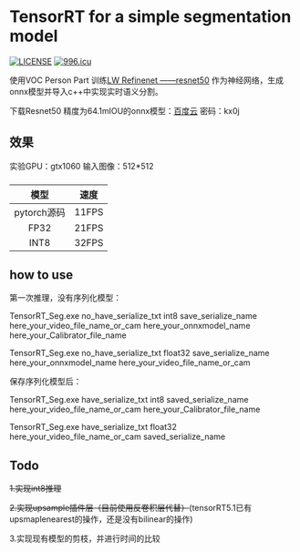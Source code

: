TensorRT for a simple segmentation model
=======================================
[![LICENSE](https://img.shields.io/badge/license-NPL%20(The%20996%20Prohibited%20License)-blue.svg)](https://github.com/996icu/996.ICU/blob/master/LICENSE)  <a href="https://996.icu"><img src="https://img.shields.io/badge/link-996.icu-red.svg" alt="996.icu"></a>

使用VOC Person Part 训练[LW Refinenet ——resnet50](https://github.com/DrSleep/light-weight-refinenet) 作为神经网络，生成onnx模型并导入c++中实现实时语义分割。

下载Resnet50 精度为64.1mIOU的onnx模型：[百度云](https://pan.baidu.com/s/18oCAH1Eu2fNwbtsek7av1w) 密码：kx0j 

## 效果
实验GPU：gtx1060  输入图像：512*512

###
|模型|速度|
|:-----:|--------|
|pytorch源码|11FPS|
|FP32|21FPS|
|INT8|32FPS|

###

## how to use

第一次推理，没有序列化模型：


TensorRT_Seg.exe no_have_serialize_txt  int8  save_serialize_name  here_your_video_file_name_or_cam here_your_onnxmodel_name here_your_Calibrator_file_name


TensorRT_Seg.exe no_have_serialize_txt  float32  save_serialize_name here_your_onnxmodel_name here_your_video_file_name_or_cam 


保存序列化模型后：


TensorRT_Seg.exe have_serialize_txt  int8  saved_serialize_name here_your_video_file_name_or_cam here_your_Calibrator_file_name


TensorRT_Seg.exe have_serialize_txt  float32  here_your_video_file_name_or_cam saved_serialize_name 


## Todo

~~1.实现int8推理~~

~~2.实现upsample插件层（目前使用反卷积层代替）~~(tensorRT5.1已有upsmaplenearest的操作，还是没有bilinear的操作)

3.实现现有模型的剪枝，并进行时间的比较


